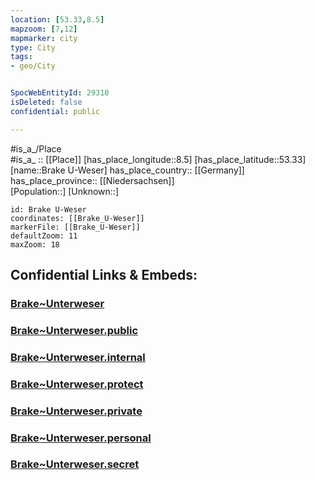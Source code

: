 ```yaml
---
location: [53.33,8.5] 
mapzoom: [7,12] 
mapmarker: city 
type: City
tags:
- geo/City


SpocWebEntityId: 29310
isDeleted: false
confidential: public

---
```

#is_a_/Place  
#is_a_ :: [[Place]] 
[has_place_longitude::8.5] 
[has_place_latitude::53.33] 
[name::Brake U-Weser] 
has_place_country:: [[Germany]]  
has_place_province:: [[Niedersachsen]]  
[Population::] 
[Unknown::] 


```leaflet
id: Brake U-Weser
coordinates: [[Brake_U-Weser]] 
markerFile: [[Brake_U-Weser]] 
defaultZoom: 11 
maxZoom: 18
```


## Confidential Links & Embeds: 

### [Brake~Unterweser](/_Standards/Earth/Continent/Europe/Europe~Central/Germany/Germany~West/Niedersachsen/counties~Niedersachsen/Osterholz/cities~Osterholz/Schwanewede/boroughs~Schwanewede/Brake~Unterweser.md) 

### [Brake~Unterweser.public](/_public/Earth/Continent/Europe/Europe~Central/Germany/Germany~West/Niedersachsen/counties~Niedersachsen/Osterholz/cities~Osterholz/Schwanewede/boroughs~Schwanewede/Brake~Unterweser.public.md) 

### [Brake~Unterweser.internal](/_internal/Earth/Continent/Europe/Europe~Central/Germany/Germany~West/Niedersachsen/counties~Niedersachsen/Osterholz/cities~Osterholz/Schwanewede/boroughs~Schwanewede/Brake~Unterweser.internal.md) 

### [Brake~Unterweser.protect](/_protect/Earth/Continent/Europe/Europe~Central/Germany/Germany~West/Niedersachsen/counties~Niedersachsen/Osterholz/cities~Osterholz/Schwanewede/boroughs~Schwanewede/Brake~Unterweser.protect.md) 

### [Brake~Unterweser.private](/_private/Earth/Continent/Europe/Europe~Central/Germany/Germany~West/Niedersachsen/counties~Niedersachsen/Osterholz/cities~Osterholz/Schwanewede/boroughs~Schwanewede/Brake~Unterweser.private.md) 

### [Brake~Unterweser.personal](/_personal/Earth/Continent/Europe/Europe~Central/Germany/Germany~West/Niedersachsen/counties~Niedersachsen/Osterholz/cities~Osterholz/Schwanewede/boroughs~Schwanewede/Brake~Unterweser.personal.md) 

### [Brake~Unterweser.secret](/_secret/Earth/Continent/Europe/Europe~Central/Germany/Germany~West/Niedersachsen/counties~Niedersachsen/Osterholz/cities~Osterholz/Schwanewede/boroughs~Schwanewede/Brake~Unterweser.secret.md)

